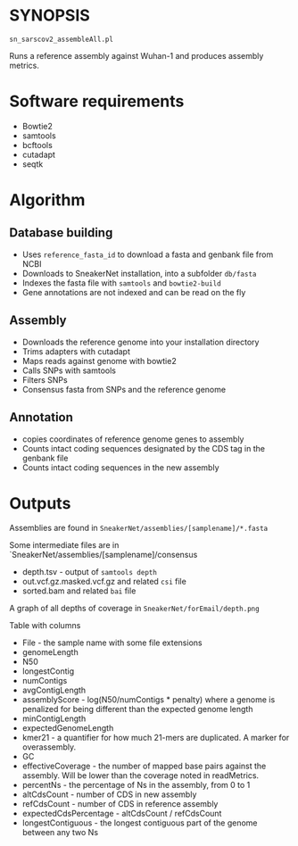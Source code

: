 # SYNOPSIS

`sn_sarscov2_assembleAll.pl`

Runs a reference assembly against Wuhan-1
and produces assembly metrics.

# Software requirements

* Bowtie2
* samtools
* bcftools
* cutadapt
* seqtk

# Algorithm

## Database building

* Uses `reference_fasta_id` to download a fasta and genbank file from NCBI
* Downloads to SneakerNet installation, into a subfolder `db/fasta`
* Indexes the fasta file with `samtools` and `bowtie2-build`
* Gene annotations are not indexed and can be read on the fly

## Assembly

* Downloads the reference genome into your installation directory
* Trims adapters with cutadapt
* Maps reads against genome with bowtie2
* Calls SNPs with samtools
* Filters SNPs
* Consensus fasta from SNPs and the reference genome

## Annotation

* copies coordinates of reference genome genes to assembly
* Counts intact coding sequences designated by the CDS tag in the genbank file
* Counts intact coding sequences in the new assembly

# Outputs

Assemblies are found in `SneakerNet/assemblies/[samplename]/*.fasta`

Some intermediate files are in `SneakerNet/assemblies/[samplename]/consensus
* depth.tsv - output of `samtools depth`
* out.vcf.gz.masked.vcf.gz and related `csi` file
* sorted.bam and related `bai` file

A graph of all depths of coverage in `SneakerNet/forEmail/depth.png`

Table with columns

* File - the sample name with some file extensions
* genomeLength
* N50
* longestContig
* numContigs
* avgContigLength
* assemblyScore - log(N50/numContigs * penalty) where a genome is penalized for being different than the expected genome length
* minContigLength
* expectedGenomeLength
* kmer21 - a quantifier for how much 21-mers are duplicated. A marker for overassembly.
* GC
* effectiveCoverage - the number of mapped base pairs against the assembly. Will be lower than the coverage noted in readMetrics.
* percentNs - the percentage of Ns in the assembly, from 0 to 1
* altCdsCount - number of CDS in new assembly
* refCdsCount - number of CDS in reference assembly
* expectedCdsPercentage - altCdsCount / refCdsCount
* longestContiguous - the longest contiguous part of the genome between any two Ns



